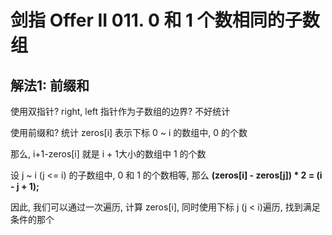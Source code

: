 # 剑指 Offer II 011. 0 和 1 个数相同的子数组



## 解法1: 前缀和

使用双指针? right, left 指针作为子数组的边界? 不好统计

使用前缀和? 统计 zeros[i] 表示下标 0 ~ i 的数组中, 0 的个数

那么,  i+1-zeros[i] 就是 i + 1大小的数组中 1 的个数

设 j ~ i (j <= i) 的子数组中, 0 和 1 的个数相等, 那么  **(zeros[i] - zeros[j]) * 2 = (i - j + 1);**

因此, 我们可以通过一次遍历, 计算 zeros[i], 同时使用下标 j (j < i)遍历, 找到满足条件的那个